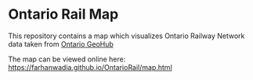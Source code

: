 # Ontario Rail Map

This repository contains a map which visualizes Ontario Railway Network data taken from [Ontario GeoHub](https://geohub.lio.gov.on.ca/maps/mnrf::ontario-railway-network-orwn/about)

The map can be viewed online here: https://farhanwadia.github.io/OntarioRail/map.html
